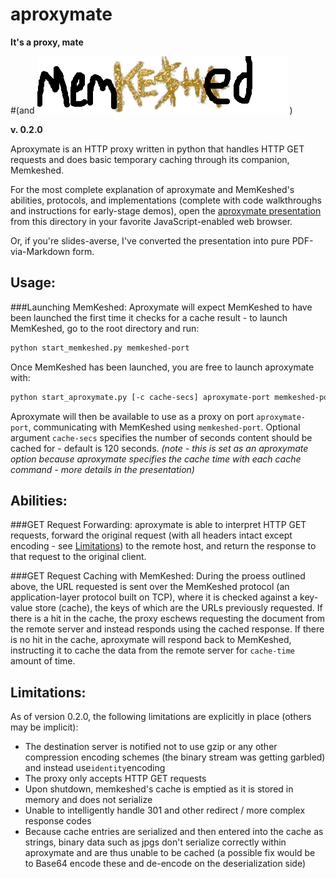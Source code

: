 # aproxymate
**It's a proxy, mate**

#(and  ![MemKeshed!](MemKeshed_Logo.png) )

**v. 0.2.0**

Aproxymate is an HTTP proxy written in python that handles 
HTTP GET requests and does basic temporary caching through its companion, Memkeshed.

For the most complete explanation of aproxymate and MemKeshed's abilities, protocols, and implementations (complete with code walkthroughs and instructions for early-stage demos), open the [aproxymate presentation](https://scottymjacobson.github.io/aproxymate/aproxymate_presentation.html) from this directory in your favorite JavaScript-enabled web browser.



Or, if you're slides-averse, I've converted the presentation into pure PDF-via-Markdown form.

## Usage:

###Launching MemKeshed:
Aproxymate will expect MemKeshed to have been launched the first time it checks for a cache result - to launch MemKeshed, go to the root directory and run:

```bash
python start_memkeshed.py memkeshed-port
```

Once MemKeshed has been launched, you are free to launch aproxymate with:

```bash
python start_aproxymate.py [-c cache-secs] aproxymate-port memkeshed-port 
```

Aproxymate will then be available to use as a proxy on port `aproxymate-port`, communicating with MemKeshed using `memkeshed-port`. Optional argument `cache-secs` specifies the number of seconds content should be cached for - default is 120 seconds. *(note - this is set as an aproxymate option because aproxymate specifies the cache time with each cache command - more details in the presentation)*


## Abilities:
###GET Request Forwarding:
aproxymate is able to interpret HTTP GET requests, forward
the original request (with all headers intact except encoding - see [Limitations](#limitations)) to the remote 
host, and return the response to that request to the original client. 

###GET Request Caching with MemKeshed:
During the proess outlined above, the URL requested is sent over the MemKeshed protocol (an application-layer protocol built on TCP), where it is checked against a key-value
store (cache), the keys of which are the URLs previously requested. If there is 
a hit in the cache, the proxy eschews requesting the document from the remote server 
and instead responds using the cached response. If there is no hit in the cache, aproxymate will respond back to MemKeshed, instructing it to cache the data from the remote server for `cache-time` amount of time.  




## Limitations<a name="limitations"></a>:
As of version 0.2.0, the following limitations are explicitly in place 
(others may be implicit):

- The destination server is notified not to use gzip or any other 
compression encoding schemes (the binary stream was getting garbled) and instead
use`identity`encoding 
- The proxy only accepts HTTP GET requests
- Upon shutdown, memkeshed's cache is emptied as it is stored in memory
and does not serialize
- Unable to intelligently handle 301 and other redirect / more complex response codes
- Because cache entries are serialized and then entered into the cache as strings, binary data such as jpgs don't serialize correctly within aproxymate and are thus unable to be cached (a possible fix would be to Base64 encode these and de-encode on the deserialization side)


